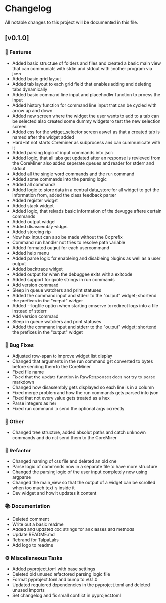 # Changelog

All notable changes to this project will be documented in this file.

## [v0.1.0]

### 🚀 Features

- Added basic structure of folders and files and created a basic main view that can communiate with stdin and stdout with another program via json
- Added basic grid layout
- Added tab layout to each grid field that enables adding and deleting tabs dynamically
- Added basic command line input and placehodler function to proess the input
- Added history function for command line input that can be cycled with arrow up and down
- Added new screen where the widget the user wants to add to a tab can be selected also created some dummy widgets to test the new selection screen
- Added css for the widget_selector screen aswell as that a created tab is named after the widget added
- HardHat not starts Coreminer as subprocess and can cummunicate with it
- Added parsing logic of input commands into json
- Added logic, that all tabs get updated after an response is revieved from the CoreMiner also added seperate queues and reader for stderr and stdout
- Added all the single word commands and the run command
- Added some commands into the parsing logic
- Added all commands
- Added logic to store data in a central data_store for all widget to get the information from, added the class feedback parser
- Added register widget
- Added stack widget
- Added logic, that reloads basic information of the devugge aftere certain commands
- Added output widget
- Added disassembly widget
- Added storeing rip
- Now hex input can also be made without the 0x prefix
- Command run handler not tries to resolve path variable
- Added formated output for each usercommand
- Added help menu
- Added parse logic for enableing and disableing plugins as well as a user output
- Added backtrace widget
- Added output for when the debuggee exits with a exitcode
- Added support for quote strings in run commands
- Add version command
- Sleep in queue watchers and print statuses
- Added the command input and stderr to the "output" widget; shortend the prefixes in the "output" widget
- Added --logfile option when starting cmserve to redirect logs into a file instead of stderr
- Add version command
- Sleep in queue watchers and print statuses
- Added the command input and stderr to the "output" widget; shortend the prefixes in the "output" widget

### 🐛 Bug Fixes

- Adjusted row-span to improve widget list display
- Changed that arguments in the run command get converted to bytes before sending them to the CoreMiner
- Fixed file name
- Fixed that the update function in RawResponses does not try to parse markdown
- Changed how disassembly gets displayed so each line is in a column
- Fixed merge problem and how the run commands gets parsed into json
- Fixed that not every value gets treated as a hex
- Parse integers as hex
- Fixed run command to send the optional args correctly

### 💼 Other

- Changed tree structure, added absolut paths and catch unknown commands and do not send them to the CoreMiner

### 🚜 Refactor

- Changed naming of css file and deleted an old one
- Parse logic of commands now in a separate file to have more structure
- Changed the parsing logic of the user input completely now using argparse
- Changed the main_view so that the output of a widget can be scrolled when too much text is inside it
- Dev widget and how it updates it content

### 📚 Documentation

- Deleted comment
- Write out a basic readme
- Added and updated doc strings for all classes and methods
- Update README.md
- Rebrand for TalpaLabs
- Add logo to readme

### ⚙️ Miscellaneous Tasks

- Added pyproject.toml with base settings
- Deleted old unused refactored parsing logic file
- Format pyproject.toml and bump to v0.1.0
- Updated requiered dependencies in the pyproject.toml and deleted unused imports
- Set changelog and fix small conflict in pyproject.toml

<!-- generated by git-cliff -->
